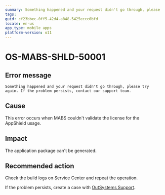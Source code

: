 ```yaml
---
summary: Something happened and your request didn't go through, please try again. If the problem persists, contact our support team.
tags:
guid: cf23bbec-0ff5-42d4-a848-5425eccc0bfd
locale: en-us
app_type: mobile apps
platform-version: o11
---
```


# OS-MABS-SHLD-50001

## Error message

`Something happened and your request didn't go through, please try again. If the problem persists, contact our support team.`

## Cause

This error occurs when MABS couldn't validate the license for the AppShield usage.

## Impact

The application package can't be generated.

## Recommended action

Check the build logs on Service Center and repeat the operation.

If the problem persists, create a case with [OutSystems Support](https://www.outsystems.com/support/portal/open-support-case?ErrorCode=OS-MABS-SHLD-50001).
